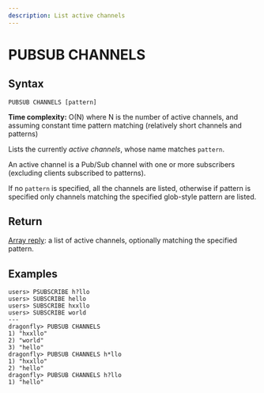 ```yaml
---
description: List active channels
---
```


# PUBSUB CHANNELS

## Syntax

    PUBSUB CHANNELS [pattern]

**Time complexity:** O(N) where N is the number of active channels, and assuming constant time pattern matching (relatively short channels and patterns)

Lists the currently *active channels*, whose name matches `pattern`.

An active channel is a Pub/Sub channel with one or more subscribers (excluding clients subscribed to patterns).

If no `pattern` is specified, all the channels are listed, otherwise if pattern is specified only channels matching the specified glob-style pattern are listed.

## Return

[Array reply](https://redis.io/docs/reference/protocol-spec#resp-arrays): a list of active channels, optionally matching the specified pattern.

## Examples

```shell
users> PSUBSCRIBE h?llo
users> SUBSCRIBE hello
users> SUBSCRIBE hxxllo
users> SUBSCRIBE world
---
dragonfly> PUBSUB CHANNELS
1) "hxxllo"
2) "world"
3) "hello"
dragonfly> PUBSUB CHANNELS h*llo
1) "hxxllo"
2) "hello"
dragonfly> PUBSUB CHANNELS h?llo
1) "hello"
```

